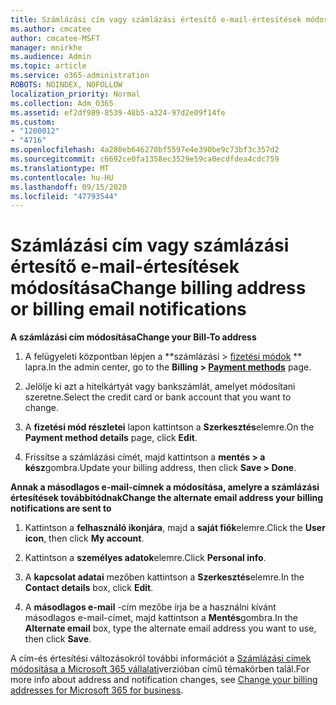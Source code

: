 ```yaml
---
title: Számlázási cím vagy számlázási értesítő e-mail-értesítések módosítása
ms.author: cmcatee
author: cmcatee-MSFT
manager: mnirkhe
ms.audience: Admin
ms.topic: article
ms.service: o365-administration
ROBOTS: NOINDEX, NOFOLLOW
localization_priority: Normal
ms.collection: Adm_O365
ms.assetid: ef2df989-8539-48b5-a324-97d2e09f14fe
ms.custom:
- "1200012"
- "4716"
ms.openlocfilehash: 4a280eb646270bf5597e4e390be9c73bf3c357d2
ms.sourcegitcommit: c6692ce0fa1358ec3529e59ca0ecdfdea4cdc759
ms.translationtype: MT
ms.contentlocale: hu-HU
ms.lasthandoff: 09/15/2020
ms.locfileid: "47793544"
---
```

# <a name="change-billing-address-or-billing-email-notifications"></a><span data-ttu-id="5822b-102">Számlázási cím vagy számlázási értesítő e-mail-értesítések módosítása</span><span class="sxs-lookup"><span data-stu-id="5822b-102">Change billing address or billing email notifications</span></span>

<span data-ttu-id="5822b-103">**A számlázási cím módosítása**</span><span class="sxs-lookup"><span data-stu-id="5822b-103">**Change your Bill-To address**</span></span>

1. <span data-ttu-id="5822b-104">A felügyeleti központban lépjen a \*\*számlázási > [fizetési módok](https://go.microsoft.com/fwlink/p/?linkid=2018806) \*\* lapra.</span><span class="sxs-lookup"><span data-stu-id="5822b-104">In the admin center, go to the **Billing > [Payment methods](https://go.microsoft.com/fwlink/p/?linkid=2018806)** page.</span></span>

2. <span data-ttu-id="5822b-105">Jelölje ki azt a hitelkártyát vagy bankszámlát, amelyet módosítani szeretne.</span><span class="sxs-lookup"><span data-stu-id="5822b-105">Select the credit card or bank account that you want to change.</span></span>

3. <span data-ttu-id="5822b-106">A **fizetési mód részletei** lapon kattintson a **Szerkesztés**elemre.</span><span class="sxs-lookup"><span data-stu-id="5822b-106">On the **Payment method details** page, click **Edit**.</span></span>

4. <span data-ttu-id="5822b-107">Frissítse a számlázási címét, majd kattintson a **mentés > a kész**gombra.</span><span class="sxs-lookup"><span data-stu-id="5822b-107">Update your billing address, then click **Save > Done**.</span></span>

<span data-ttu-id="5822b-108">**Annak a másodlagos e-mail-címnek a módosítása, amelyre a számlázási értesítések továbbítódnak**</span><span class="sxs-lookup"><span data-stu-id="5822b-108">**Change the alternate email address your billing notifications are sent to**</span></span> 

1. <span data-ttu-id="5822b-109">Kattintson a **felhasználó ikonjára**, majd a **saját fiók**elemre.</span><span class="sxs-lookup"><span data-stu-id="5822b-109">Click the **User icon**, then click **My account**.</span></span>

2. <span data-ttu-id="5822b-110">Kattintson a **személyes adatok**elemre.</span><span class="sxs-lookup"><span data-stu-id="5822b-110">Click **Personal info**.</span></span>

3. <span data-ttu-id="5822b-111">A **kapcsolat adatai** mezőben kattintson a **Szerkesztés**elemre.</span><span class="sxs-lookup"><span data-stu-id="5822b-111">In the **Contact details** box, click **Edit**.</span></span>

4. <span data-ttu-id="5822b-112">A **másodlagos e-mail** -cím mezőbe írja be a használni kívánt másodlagos e-mail-címet, majd kattintson a **Mentés**gombra.</span><span class="sxs-lookup"><span data-stu-id="5822b-112">In the **Alternate email** box, type the alternate email address you want to use, then click **Save**.</span></span>

<span data-ttu-id="5822b-113">A cím-és értesítési változásokról további információt a [Számlázási címek módosítása a Microsoft 365 vállalati](https://docs.microsoft.com/microsoft-365/commerce/billing-and-payments/change-your-billing-addresses?view=o365-worldwide)verzióban című témakörben talál.</span><span class="sxs-lookup"><span data-stu-id="5822b-113">For more info about address and notification changes, see [Change your billing addresses for Microsoft 365 for business](https://docs.microsoft.com/microsoft-365/commerce/billing-and-payments/change-your-billing-addresses?view=o365-worldwide).</span></span>
